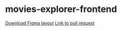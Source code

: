 # movies-explorer-frontend

[Download Figma layout](https://drive.google.com/file/d/1dEtUij5sG5XHHIbzE3t160PND8Lhe5fT/view?usp=share_link)
[Link to pull request](https://github.com/proactative/movies-explorer-frontend/pull/6)